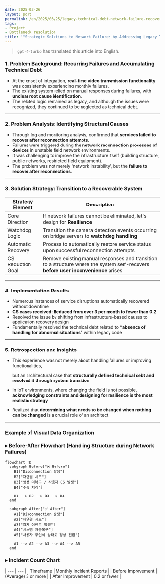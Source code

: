 ```yaml
---
date: 2025-03-26
layout: post
permalink: /en/2025/03/25/legacy-technical-debt-network-failure-recovery.html
tags:
- Project
- Bottleneck resolution
title: '"Strategic Solutions to Network Failures by Addressing Legacy Technical Debt"'
---
```

> `gpt-4-turbo` has translated this article into English.

### 1. Problem Background: Recurring Failures and Accumulating Technical Debt

- At the onset of integration, **real-time video transmission functionality** was consistently experiencing monthly failures.
- The existing system relied on manual responses during failures, with **unclear root cause identification**.
- The related logic remained as legacy, and although the issues were recognized, they continued to be neglected as technical debt.

---

### 2. Problem Analysis: Identifying Structural Causes

- Through log and monitoring analysis, confirmed that **services failed to recover after reconnection attempts**.
- Failures were triggered during the **network reconnection processes of devices** in unstable field network environments.
- It was challenging to improve the infrastructure itself (building structure, public networks, restricted field equipment).
- The problem was not merely 'network instability', but the **failure to recover after reconnections**.

---

### 3. Solution Strategy: Transition to a Recoverable System

| Strategy Element | Description |
| --- | --- |
| Core Direction | If network failures cannot be eliminated, let's design for **Resilience** |
| Watchdog Logic | Transition the camera detection events occurring on bridge servers to **watchdog handling** |
| Automatic Recovery | Process to automatically restore service status upon successful reconnection attempts |
| CS Reduction Goal | Remove existing manual responses and transition to a structure where the system self-recovers **before user inconvenience** arises |

---

### 4. Implementation Results

- Numerous instances of service disruptions automatically recovered without downtime
- **CS cases received: Reduced from over 3 per month to fewer than 0.2**
- Resolved the issue by shifting from infrastructure-based causes to application recovery design
- Fundamentally resolved the technical debt related to **“absence of handling for abnormal situations”** within legacy code

---

### 5. Retrospection and Insights

- This experience was not merely about handling failures or improving functionalities,
    
    but an architectural case that **structurally defined technical debt and resolved it through system transition**
    
- In IoT environments, where changing the field is not possible, **acknowledging constraints and designing for resilience is the most realistic strategy**
- Realized that **determining what needs to be changed when nothing can be changed** is a crucial role of an architect

---

### Example of Visual Data Organization

### ▸ Before-After Flowchart (Handling Structure during Network Failures)

```mermaid
flowchart TD
  subgraph Before["❌ Before"]
    B1["Disconnection 발생"]
    B2["재연결 시도"]
    B3["영상 미복구 / 사용자 CS 발생"]
    B4["수동 처리"]

    B1 --> B2 --> B3 --> B4
  end

  subgraph After["✅ After"]
    A1["Disconnection 발생"]
    A2["재연결 시도"]
    A3["감지 이벤트 발생"]
    A4["시스템 자동복구"]
    A5["사용자 무인식 상태로 정상 전환"]

    A1 --> A2 --> A3 --> A4 --> A5
  end
```

### ▸ Incident Count Chart

| --- | --- |
| Timeframe | Monthly Incident Reports |
| Before Improvement | (Average) 3 or more |
| After Improvement | 0.2 or fewer |